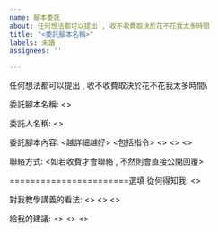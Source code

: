 ```yaml
---
name: 腳本委託
about: 任何想法都可以提出 , 收不收費取決於花不花我太多時間
title: "<委託腳本名稱>"
labels: 未讀
assignees: ''

---
```


任何想法都可以提出 , 收不收費取決於花不花我太多時間\

委託腳本名稱: <>

委託人名稱: <>

委託腳本內容:
<越詳細越好>
<包括指令>
<>
<>
<>

聯絡方式: <如若收費才會聯絡 , 不然則會直接公開回覆> <DISCORD ID>

=======================選填
從何得知我: <>

對我教學講義的看法:
<>
<>
<>

給我的建議:
<>
<>
<>

